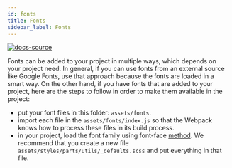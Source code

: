 ```yaml
---
id: fonts
title: Fonts
sidebar_label: Fonts
---
```


[![docs-source](https://img.shields.io/badge/source-eigthshift--frontend--libs-yellow?style=for-the-badge&logo=javascript&labelColor=2a2a2a)](https://github.com/infinum/eightshift-frontend-libs)

Fonts can be added to your project in multiple ways, which depends on your project need. In general, if you can use fonts from an external source like Google Fonts, use that approach because the fonts are loaded in a smart way. On the other hand, if you have fonts that are added to your project, here are the steps to follow in order to make them available in the project:

* put your font files in this folder: `assets/fonts`.
* import each file in the `assets/fonts/index.js` so that the Webpack knows how to process these files in its build process.
* in your project, load the font family using font-face [method](/eightshift-docs/sass). We recommend that you create a new file `assets/styles/parts/utils/_defaults.scss` and put everything in that file.
